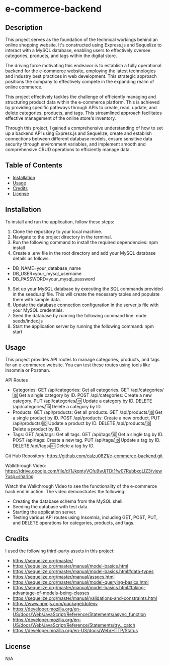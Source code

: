 # e-commerce-backend

## Description
This project serves as the foundation of the technical workings behind an online shopping website. It's constructed using Express.js and Sequelize to interact with a MySQL database, enabling users to effectively oversee categories, products, and tags within the digital store.

The driving force motivating this endeavor is to establish a fully operational backend for the e-commerce website, employing the latest technologies and industry best practices in web development. This strategic approach positions the company to effectively compete in the expanding realm of online commerce.

This project effectively tackles the challenge of efficiently managing and structuring product data within the e-commerce platform. This is achieved by providing specific pathways through APIs to create, read, update, and delete categories, products, and tags. This streamlined approach facilitates effective management of the online store's inventory.

Through this project, I gained a comprehensive understanding of how to set up a backend API using Express.js and Sequelize, create and establish connections between different database models, ensure sensitive data security through environment variables, and implement smooth and comprehensive CRUD operations to efficiently manage data.

## Table of Contents
- [Installation](#installation)
- [Usage](#usage)
- [Credits](#credits)
- [License](#license)

## Installation
To install and run the application, follow these steps:
1. Clone the repository to your local machine.
2. Navigate to the project directory in the terminal.
3. Run the following command to install the required dependencies: npm install
4. Create a .env file in the root directory and add your MySQL database details as follows:
- DB_NAME=your_database_name
- DB_USER=your_mysql_username
- DB_PASSWORD=your_mysql_password
5. Set up your MySQL database by executing the SQL commands provided in the seeds.sql file. This will create the necessary tables and populate them with sample data.
6. Update the database connection configuration in the server.js file with your MySQL credentials.
7. Seed the database by running the following command line: node seeds/index.js
7. Start the application server by running the following command: npm start

## Usage
This project provides API routes to manage categories, products, and tags for an e-commerce website. You can test these routes using tools like Insomnia or Postman.

API Routes
* Categories:
    GET /api/categories: Get all categories.
    GET /api/categories/:id: Get a single category by ID.
    POST /api/categories: Create a new category.
    PUT /api/categories/:id: Update a category by ID.
    DELETE /api/categories/:id: Delete a category by ID.
* Products:
    GET /api/products: Get all products.
    GET /api/products/:id: Get a single product by ID.
    POST /api/products: Create a new product.
    PUT /api/products/:id: Update a product by ID.
    DELETE /api/products/:id: Delete a product by ID.
* Tags:
    GET /api/tags: Get all tags.
    GET /api/tags/:id: Get a single tag by ID.
    POST /api/tags: Create a new tag.
    PUT /api/tags/:id: Update a tag by ID.
    DELETE /api/tags/:id: Delete a tag by ID.

Git Hub Repository:
https://github.com/calzu0821/e-commerce-backend.git

Walkthrough Video: 
https://drive.google.com/file/d/1JkqntyVCfu9wJjTDt1fw07RubbxgLIZ3/view?usp=sharing

Watch the Walkthrough Video to see the functionality of the e-commerce back end in action. The video demonstrates the following:

- Creating the database schema from the MySQL shell.
- Seeding the database with test data.
- Starting the application server.
- Testing various API routes using Insomnia, including GET, POST, PUT, and DELETE operations for categories, products, and tags.

## Credits
I used the following third-party assets in this project:
- https://sequelize.org/master/
- https://sequelize.org/master/manual/model-basics.html
- https://sequelize.org/master/manual/model-basics.html#data-types
- https://sequelize.org/master/manual/assocs.html
- https://sequelize.org/master/manual/model-querying-basics.html
- https://sequelize.org/master/manual/model-basics.html#taking-advantage-of-models-being-classes
- https://sequelize.org/master/manual/validations-and-constraints.html
- https://www.npmjs.com/package/dotenv
- https://developer.mozilla.org/en-US/docs/Web/JavaScript/Reference/Statements/async_function
- https://developer.mozilla.org/en-US/docs/Web/JavaScript/Reference/Statements/try...catch
- https://developer.mozilla.org/en-US/docs/Web/HTTP/Status

## License
N/A